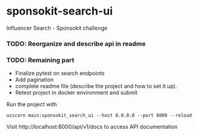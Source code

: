 # sponsokit-search-ui
Influencer Search - Sponsokit challenge

### TODO: Reorganize and describe api in readme

### TODO: Remaining part 
- Finalize pytest on search endpoints
- Add pagination
- complete readme file (describe the project and how to set it up).
- Retest project in docker environment and submit

Run the project with

    uvicorn main:sponsokit_search_ui --host 0.0.0.0 --port 8000 --reload

Visit http://localhost:8000/api/v1/docs to access API documentation